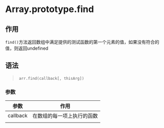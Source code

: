 #	Array.prototype.find

##	作用

`find()`方法返回数组中满足提供的测试函数的第一个元素的值，如果没有符合的值，则返回undefined

##	语法

> ​	`arr.find(callback[, thisArg])`

###	参数

| 参数     | 作用                       |
| -------- | -------------------------- |
| callback | 在数组的每一项上执行的函数 |
|          |                            |

